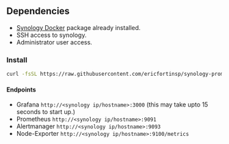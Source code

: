 ## Dependencies
- [Synology Docker](https://www.synology.com/en-global/dsm/packages/Docker) package already installed.
- SSH access to synology.
- Administrator user access.


### Install
```bash
curl -fsSL https://raw.githubusercontent.com/ericfortinsp/synology-prometheus/master/setup | sudo sh
```

#### Endpoints 
- Grafana `http://<synology ip/hostname>:3000` (this may take upto 15 seconds to start up.)
- Prometheus `http://<synology ip/hostname>:9091`
- Alertmanager `http://<synology ip/hostname>:9093`
- Node-Exporter `http://<synology ip/hostname>:9100/metrics`
